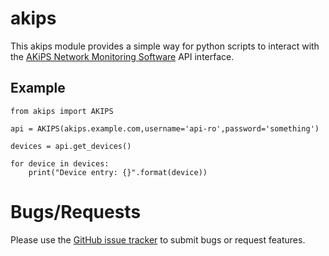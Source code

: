 # akips
This akips module provides a simple way for python scripts to interact with 
the [AKiPS Network Monitoring Software](http://akips.com) API interface.

## Example

    from akips import AKIPS

    api = AKIPS(akips.example.com,username='api-ro',password='something')

    devices = api.get_devices()

    for device in devices:
        print("Device entry: {}".format(device))

# Bugs/Requests

Please use the [GitHub issue tracker](https://github.com/wwhitaker/akips/issues) 
to submit bugs or request features.

